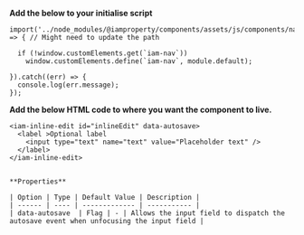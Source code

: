 **Add the below to your initialise script**

```
import('../node_modules/@iamproperty/components/assets/js/components/nav/nav.component.min').then(module => { // Might need to update the path

  if (!window.customElements.get(`iam-nav`))
    window.customElements.define(`iam-nav`, module.default);

}).catch((err) => {
  console.log(err.message);
});
```

**Add the below HTML code to where you want the component to live.**

```
<iam-inline-edit id="inlineEdit" data-autosave>
  <label >Optional label
    <input type="text" name="text" value="Placeholder text" />
  </label>
</iam-inline-edit>
```

```

**Properties**

| Option | Type | Default Value | Description |
| ------ | ---- | ------------- | ----------- |
| data-autosave  | Flag | - | Allows the input field to dispatch the autosave event when unfocusing the input field |
```
